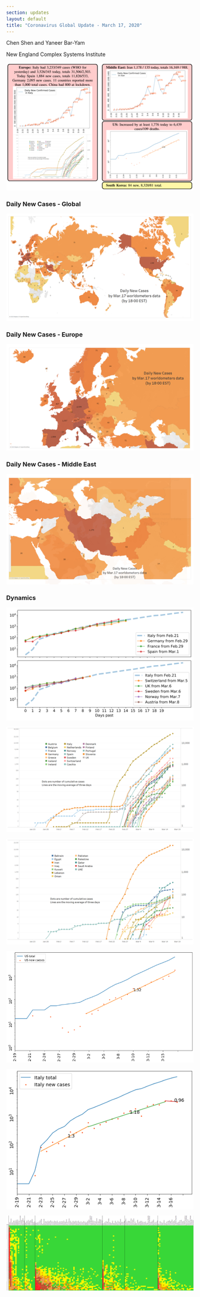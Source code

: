 ```yaml
---
section: updates
layout: default
title: "Coronavirus Global Update - March 17, 2020"
---
```


Chen Shen and Yaneer Bar-Yam

New England Complex Systems Institute

![](/media/5e728c9c9bb42e715e55285c_Daily%20updates%20first%20set%20of%20plots%20march%2017.PNG)

### Daily New Cases - Global

![](/media/5e728cd7703abc9ecc8e555e_Daily%20updates%20global%20map%20march%2017.PNG)

### Daily New Cases - Europe

![](/media/5e728d0aff0d26107c0ec7b1_Daily%20updates%20europe%20map%20march%2017.PNG)

### Daily New Cases - Middle East

![](/media/5e728d7c7414e5388be42680_Daily%20updates%20middle%20east%20map%20march%2017.PNG)

### Dynamics

![](/media/5e702598bf6a70856bddad6e_Daily_misc_3_16.png)

![](/media/5e728bbf8ba6a6e4cd935eda_EU_3_17.png)

![](/media/5e728bc78a67b53fdd098f5d_ME_3_17.png)

![](/media/5e728dd98ba6a622a093f3ca_dynamics%20-%20US%203_17.png)

![](/media/5e728dc38ba6a63c4d93ef76_dynamics%20-%20Italy%203-17.png)

![](/media/5e728b968a67b551430975d5_Global_3_17.png)
